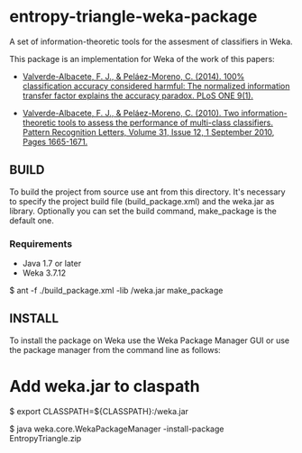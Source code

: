 # entropy-triangle-weka-package
A set of information-theoretic tools for the assesment of classifiers in Weka.

This package is an implementation for Weka of the work of this papers:

* [Valverde-Albacete, F. J., & Peláez-Moreno, C. (2014).
 100% classification accuracy considered harmful:
 The normalized information transfer factor explains the accuracy paradox.
 PLoS ONE 9(1).](http://dx.doi.org/10.1371/journal.pone.0084217)
 
* [Valverde-Albacete, F. J., & Peláez-Moreno, C. (2010).
 Two information-theoretic tools to assess the performance of multi-class classifiers.
 Pattern Recognition Letters, Volume 31, Issue 12, 1 September 2010, Pages 1665-1671.](http://dx.doi.org/10.1016/j.patrec.2010.05.017)

## BUILD

To build the project from source use ant from this directory. 
It's necessary to specify the project build file (build_package.xml) and the weka.jar as library. 
Optionally you can set the build command, make_package is the default one.

### Requirements
- Java 1.7 or later
- Weka 3.7.12

$ ant -f ./build_package.xml -lib <path-to>/weka.jar make_package


## INSTALL

To install the package on Weka use the Weka Package Manager GUI
or use the package manager from the command line as follows:

# Add weka.jar to claspath
$ export CLASSPATH=${CLASSPATH}:<path-to>/weka.jar

$ java weka.core.WekaPackageManager -install-package EntropyTriangle.zip
